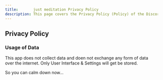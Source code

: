 ```yaml
---
title:       just meditation Privacy Policy    
description: This page covers the Privacy Policy (Policy) of the Discord Bot "Sensei Doro".
---
```


[just meditation Terms of Service]: https://github.com/shroominic/just_meditation/main/TERMS_OF_SERVICE.md
[just meditation Privacy Policy]:   https://github.com/shroominic/just_meditation/main/PRIVACY_POLICY.md

Privacy Policy
--------------

### Usage of Data

This app does not collect data and doen not exchange any form of data over the internet.
Only User Interface & Settings will get be stored.

So you can calm down now...
